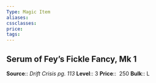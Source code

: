 ```yaml
---
Type: Magic Item
aliases:
cssclasses:
price: 
tags:
---
```

## Serum of Fey’s Fickle Fancy, Mk 1

**Source**:: _Drift Crisis pg. 113_
**Level**:: 3
**Price**::  250
**Bulk**:: L
